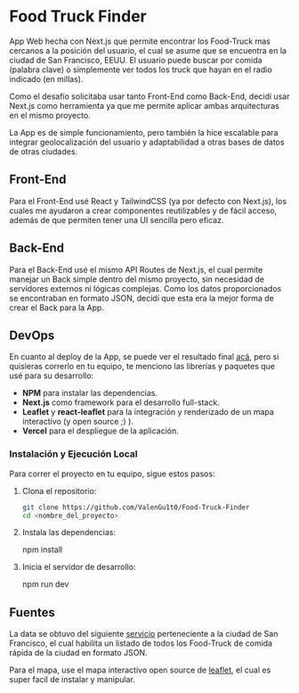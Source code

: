 
# Food Truck Finder

App Web hecha con Next.js que permite encontrar los Food-Truck mas cercanos a la posición del usuario, el cual se asume que se encuentra en la ciudad de San Francisco, EEUU. El usuario puede buscar por comida (palabra clave) o simplemente ver todos los truck que hayan en el radio indicado (en millas).

Como el desafío solicitaba usar tanto Front-End como Back-End, decidí usar Next.js como herramienta ya que me permite aplicar ambas arquitecturas en el mismo proyecto.

La App es de simple funcionamiento, pero también la hice escalable para integrar geolocalización del usuario y adaptabilidad a otras bases de datos de otras ciudades. 


## Front-End

Para el Front-End usé React y TailwindCSS (ya por defecto con Next.js), los cuales me ayudaron a crear componentes reutilizables y de fácil acceso, además de que permiten tener una UI sencilla pero eficaz.


## Back-End

Para el Back-End usé el mismo API Routes de Next.js, el cual permite manejar un Back simple dentro del mismo proyecto, sin necesidad de servidores externos ni lógicas complejas. Como los datos proporcionados se encontraban en formato JSON, decidí que esta era la mejor forma de crear el Back para la App.


## DevOps

En cuanto al deploy de la App, se puede ver el resultado final [acá](https://food-truck-finder-red.vercel.app/), pero si quisieras correrlo en tu equipo, te menciono las librerías y paquetes que usé para su desarrollo:

- **NPM** para instalar las dependencias.
- **Next.js** como framework para el desarrollo full-stack.
- **Leaflet** y **react-leaflet** para la integración y renderizado de un mapa interactivo (y open source ;) ).
- **Vercel** para el despliegue de la aplicación.

### Instalación y Ejecución Local

Para correr el proyecto en tu equipo, sigue estos pasos:

1. Clona el repositorio:

   ```sh
   git clone https://github.com/ValenGu1t0/Food-Truck-Finder
   cd <nombre_del_proyecto>

2. Instala las dependencias:

    npm install

3. Inicia el servidor de desarrollo:

    npm run dev


## Fuentes

La data se obtuvo del siguiente [servicio](https://data.sfgov.org/Economy-and-Community/Mobile-Food-Facility-Permit/rqzj-sfat/about_data) perteneciente a la ciudad de San Francisco, el cual habilita un listado de todos los Food-Truck de comida rápida de la ciudad en formato JSON.

Para el mapa, use el mapa interactivo open source de [leaflet](https://leafletjs.com/), el cual es super facil de instalar y manipular. 

